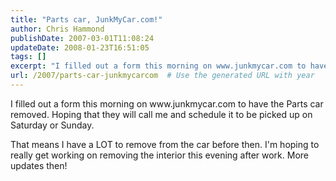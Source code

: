 ```yaml
---
title: "Parts car, JunkMyCar.com!"
author: Chris Hammond
publishDate: 2007-03-01T11:08:24
updateDate: 2008-01-23T16:51:05
tags: []
excerpt: "I filled out a form this morning on www.junkmycar.com to have the Parts car removed. Hoping that they will call me and schedule it to be picked up on Saturday or Sunday. That means I have a LOT to remove from the car before then. I'm hoping to really get working on removing the interior this evening after work. More updates..."
url: /2007/parts-car-junkmycarcom  # Use the generated URL with year
---
```

<p>I filled out a form this morning on <nolink href="https://www.junkmycar.com"></nolink>www.junkmycar.com to have the Parts car removed. Hoping that they will call me and schedule it to be picked up on Saturday or Sunday.</p> <p>That means I have a LOT to remove from the car before then. I'm hoping to really get working on removing the interior this evening after work. More updates then!</p>

